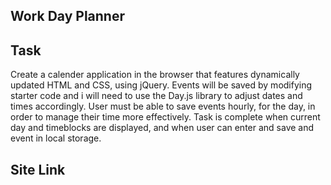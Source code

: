 ## Work Day Planner

## Task
Create a calender application in the browser that features dynamically updated HTML and CSS, using jQuery. Events will be saved by modifying starter code and i will need to use the Day.js library to adjust dates and times accordingly. User must be able to save events hourly, for the day, in order to manage their time more effectively. Task is complete when current day and timeblocks are displayed, and when user can enter and save and event in local storage.

## Site Link
